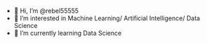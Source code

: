 - 👋 Hi, I’m @rebel55555
- 👀 I’m interested in Machine Learning/ Artificial Intelligence/ Data Science
- 🌱 I’m currently learning Data Science


<!---
rebel55555/rebel55555 is a ✨ special ✨ repository because its `README.md` (this file) appears on your GitHub profile.
You can click the Preview link to take a look at your changes.
--->
